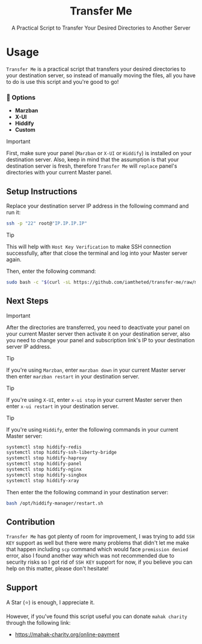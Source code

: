 <h1 align="center"/>Transfer Me</h1>

<p align="center">
    A Practical Script to Transfer Your Desired Directories to Another Server
</p>

# Usage
`Transfer Me` is a practical script that transfers your desired directories to your destination server, so instead of manually moving the files, all you have to do is use this script and you're good to go!

### 📜 Options

  - **Marzban**
  - **X-UI**
  - **Hiddify**
  - **Custom**

> [!IMPORTANT]
> First, make sure your panel (`Marzban` or `X-UI` or `Hiddify`) is installed on your destination server. Also, keep in mind that the assumption is that your destination server is fresh, therefore `Transfer Me` will `replace` panel's directories with your current Master panel.

## Setup Instructions 

Replace your destination server IP address in the following command and run it:
```bash
ssh -p "22" root@"IP.IP.IP.IP"
```

> [!TIP]
> This will help with `Host Key Verification` to make SSH connection successfully, after that close the terminal and log into your Master server again.

Then, enter the following command: 

```bash
sudo bash -c "$(curl -sL https://github.com/iamtheted/transfer-me/raw/main/install.sh)"
```

## Next Steps

> [!IMPORTANT]
> After the directories are transferred, you need to deactivate your panel on your current Master server then activate it on your destination server, also you need to change your panel and subscription link's IP to your destination server IP address. 

> [!TIP]
> If you're using `Marzban`, enter `marzban down` in your current Master server then enter `marzban restart` in your destination server.

> [!TIP]
> If you're using `X-UI`, enter `x-ui stop` in your current Master server then enter `x-ui restart` in your destination server.

> [!TIP]
> If you're using `Hiddify`, enter the following commands in your current Master server:
```bash
systemctl stop hiddify-redis
systemctl stop hiddify-ssh-liberty-bridge
systemctl stop hiddify-haproxy
systemctl stop hiddify-panel
systemctl stop hiddify-nginx
systemctl stop hiddify-singbox
systemctl stop hiddify-xray
```
Then enter the the following command in your destination server:
```bash
bash /opt/hiddify-manager/restart.sh
```

## Contribution

`Transfer Me` has got plenty of room for improvement, I was trying to add `SSH KEY` support as well but there were many problems that didn't let me make that happen including `scp` command which would face `premission denied` error, also I found another way which was not recommended due to security risks so I got rid of `SSH KEY` support for now, if you believe you can help on this matter, please don't hesitate! 

## Support

A Star (⭐) is enough, I appreciate it.

However, if you've found this script useful you can donate `mahak charity` through the following link:

- https://mahak-charity.org/online-payment
